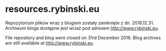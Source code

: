 resources.rybinski.eu 
=======================================================

Repozytorium plików wraz z blogiem zostały zamknięte z dn. 2016.12.31. Archiwum bloga dostępne jest wciaż pod adresem http://www.rybinski.eu.

File repository and blog were closed on 31rd December 2016. Blog archives are still available at http://www.rybinski.eu.

